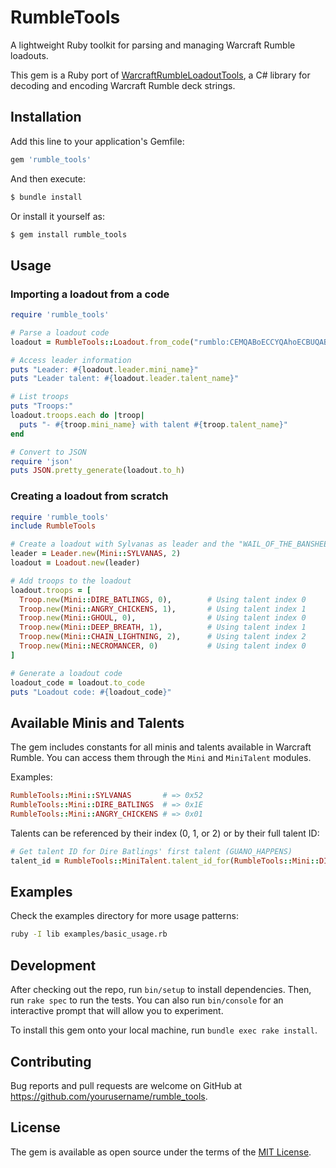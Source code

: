 # RumbleTools

A lightweight Ruby toolkit for parsing and managing Warcraft Rumble loadouts.

This gem is a Ruby port of [WarcraftRumbleLoadoutTools](https://github.com/Joobalee/WarcraftRumbleLoadoutTools), a C# library for decoding and encoding Warcraft Rumble deck strings.

## Installation

Add this line to your application's Gemfile:

```ruby
gem 'rumble_tools'
```

And then execute:

```bash
$ bundle install
```

Or install it yourself as:

```bash
$ gem install rumble_tools
```

## Usage

### Importing a loadout from a code

```ruby
require 'rumble_tools'

# Parse a loadout code
loadout = RumbleTools::Loadout.from_code("rumblo:CEMQABoECCYQAhoECBUQABoECF0QARoECAkQABoECB4QABoECFYQAQ==")

# Access leader information
puts "Leader: #{loadout.leader.mini_name}"
puts "Leader talent: #{loadout.leader.talent_name}"

# List troops
puts "Troops:"
loadout.troops.each do |troop|
  puts "- #{troop.mini_name} with talent #{troop.talent_name}"
end

# Convert to JSON
require 'json'
puts JSON.pretty_generate(loadout.to_h)
```

### Creating a loadout from scratch

```ruby
require 'rumble_tools'
include RumbleTools

# Create a loadout with Sylvanas as leader and the "WAIL_OF_THE_BANSHEE" talent
leader = Leader.new(Mini::SYLVANAS, 2)
loadout = Loadout.new(leader)

# Add troops to the loadout
loadout.troops = [
  Troop.new(Mini::DIRE_BATLINGS, 0),        # Using talent index 0
  Troop.new(Mini::ANGRY_CHICKENS, 1),       # Using talent index 1
  Troop.new(Mini::GHOUL, 0),                # Using talent index 0
  Troop.new(Mini::DEEP_BREATH, 1),          # Using talent index 1
  Troop.new(Mini::CHAIN_LIGHTNING, 2),      # Using talent index 2
  Troop.new(Mini::NECROMANCER, 0)           # Using talent index 0
]

# Generate a loadout code
loadout_code = loadout.to_code
puts "Loadout code: #{loadout_code}"
```

## Available Minis and Talents

The gem includes constants for all minis and talents available in Warcraft Rumble. You can access them through the `Mini` and `MiniTalent` modules.

Examples:
```ruby
RumbleTools::Mini::SYLVANAS       # => 0x52
RumbleTools::Mini::DIRE_BATLINGS  # => 0x1E
RumbleTools::Mini::ANGRY_CHICKENS # => 0x01
```

Talents can be referenced by their index (0, 1, or 2) or by their full talent ID:
```ruby
# Get talent ID for Dire Batlings' first talent (GUANO_HAPPENS)
talent_id = RumbleTools::MiniTalent.talent_id_for(RumbleTools::Mini::DIRE_BATLINGS, 0)
```

## Examples

Check the examples directory for more usage patterns:

```bash
ruby -I lib examples/basic_usage.rb
```

## Development

After checking out the repo, run `bin/setup` to install dependencies. Then, run `rake spec` to run the tests. You can also run `bin/console` for an interactive prompt that will allow you to experiment.

To install this gem onto your local machine, run `bundle exec rake install`.

## Contributing

Bug reports and pull requests are welcome on GitHub at https://github.com/yourusername/rumble_tools.

## License

The gem is available as open source under the terms of the [MIT License](https://opensource.org/licenses/MIT).
